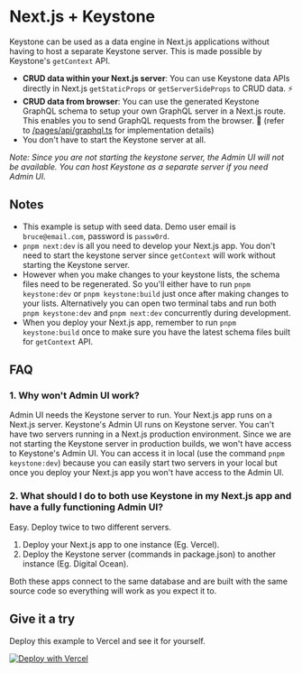 # Next.js + Keystone

Keystone can be used as a data engine in Next.js applications without having to host a separate Keystone server.
This is made possible by Keystone's `getContext` API.

- **CRUD data within your Next.js server**: You can use Keystone data APIs directly in Next.js `getStaticProps` or `getServerSideProps` to CRUD data. ⚡️
- **CRUD data from browser**: You can use the generated Keystone GraphQL schema to setup your own GraphQL server in a Next.js route. This enables you to send GraphQL requests from the browser. 🤯 (refer to [/pages/api/graphql.ts](/pages/api/graphql.ts) for implementation details)
- You don't have to start the Keystone server at all.

_Note: Since you are not starting the keystone server, the Admin UI will not be available. You can host Keystone as a separate server if you need Admin UI._

## Notes

- This example is setup with seed data. Demo user email is `bruce@email.com`, password is `passw0rd`.
- `pnpm next:dev` is all you need to develop your Next.js app. You don't need to start the keystone server since `getContext` will work without starting the Keystone server.
- However when you make changes to your keystone lists, the schema files need to be regenerated. So you'll either have to run `pnpm keystone:dev` or `pnpm keystone:build` just once after making changes to your lists. Alternatively you can open two terminal tabs and run both `pnpm keystone:dev` and `pnpm next:dev` concurrently during development.
- When you deploy your Next.js app, remember to run `pnpm keystone:build` once to make sure you have the latest schema files built for `getContext` API.

## FAQ

### 1. Why won't Admin UI work?

Admin UI needs the Keystone server to run. Your Next.js app runs on a Next.js server. Keystone's Admin UI runs on Keystone server. You can't have two servers running in a Next.js production environment. Since we are not starting the Keystone server in production builds, we won't have access to Keystone's Admin UI. You can access it in local (use the command `pnpm keystone:dev`) because you can easily start two servers in your local but once you deploy your Next.js app you won't have access to the Admin UI.

### 2. What should I do to both use Keystone in my Next.js app and have a fully functioning Admin UI?

Easy. Deploy twice to two different servers.

1. Deploy your Next.js app to one instance (Eg. Vercel).
2. Deploy the Keystone server (commands in package.json) to another instance (Eg. Digital Ocean).

Both these apps connect to the same database and are built with the same source code so everything will work as you expect it to.

## Give it a try

Deploy this example to Vercel and see it for yourself.

[![Deploy with Vercel](https://vercel.com/button)](https://vercel.com/new/clone?repository-url=https%3A%2F%2Fgithub.com%2Fkeystonejs%2Fkeystone%2Ftree%2Fmain%2Fexamples%2Fnextjs-keystone)
